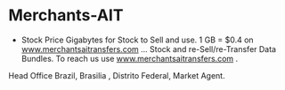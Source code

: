 # Merchants-AIT
- Stock Price Gigabytes for Stock to Sell and use.
1 GB = $0.4 on www.merchantsaitransfers.com ...
Stock and re-Sell/re-Transfer Data Bundles.
To reach us use www.merchantsaitransfers.com .

Head Office Brazil, Brasilia , Distrito Federal, Market Agent.
